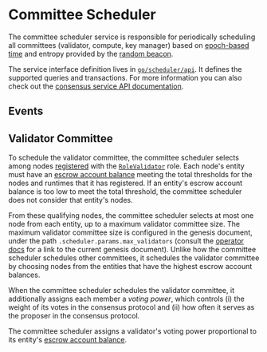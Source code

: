 # Committee Scheduler

The committee scheduler service is responsible for periodically scheduling all
committees (validator, compute, key manager) based on [epoch-based time] and
entropy provided by the [random beacon].

The service interface definition lives in [`go/scheduler/api`]. It defines the
supported queries and transactions. For more information you can also check out
the [consensus service API documentation].

<!-- markdownlint-disable line-length -->
[epoch-based time]: epochtime.md
[random beacon]: beacon.md
[`go/scheduler/api`]: ../../go/scheduler/api
[consensus service API documentation]: https://pkg.go.dev/github.com/oasisprotocol/oasis-core/go/scheduler/api?tab=doc
<!-- markdownlint-enable line-length -->

## Events

## Validator Committee

To schedule the validator committee, the committee scheduler selects among
nodes [registered] with the [`RoleValidator`] role.
Each node's entity must have an [escrow account balance] meeting the total
thresholds for the nodes and runtimes that it has registered.
If an entity's escrow account balance is too low to meet the total threshold,
the committee scheduler does not consider that entity's nodes.

From these qualifying nodes, the committee scheduler selects at most one node
from each entity, up to a maximum validator committee size.
The maximum validator committee size is configured in the genesis document,
under the path `.scheduler.params.max_validators` (consult the [operator docs]
for a link to the current genesis document).
Unlike how the committee scheduler schedules other committees, it schedules the
validator committee by choosing nodes from the entities that have the highest
escrow account balances.

When the committee scheduler schedules the validator committee, it additionally
assigns each member a _voting power_, which controls (i) the weight of its
votes in the consensus protocol and (ii) how often it serves as the proposer in
the consensus protocol.

The committee scheduler assigns a validator's voting power proportional to its
entity's [escrow account balance].

<!-- markdownlint-disable line-length -->
[registered]: registry.md#register-node
[`RoleValidator`]: https://pkg.go.dev/github.com/oasisprotocol/oasis-core/go/common/node?tab=doc#RoleValidator
[escrow account balance]: staking.md#escrow
[operator docs]: https://docs.oasis.dev/operators/current-testnet-parameters.html#current-testnet-parameters
<!-- markdownlint-enable line-length -->
